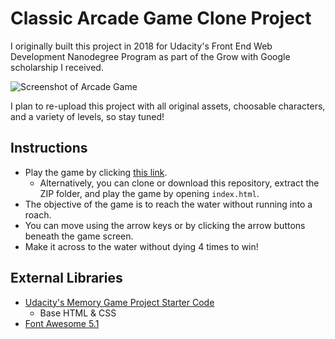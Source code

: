 Classic Arcade Game Clone Project
===============================

I originally built this project in 2018 for Udacity's Front End Web Development Nanodegree Program as part of the Grow with Google scholarship I received.

![Screenshot of Arcade Game](https://i.imgur.com/vdRVfy7.png)

I plan to re-upload this project with all original assets, choosable characters, and a variety of levels, so stay tuned! 

## Instructions

- Play the game by clicking [this link](https://noellekinseydev.github.io/Udacity-FEND-Portfolio/fend-project-arcade-game/).
  - Alternatively, you can clone or download this repository, extract the ZIP folder, and play the game by opening ```index.html```.
- The objective of the game is to reach the water without running into a roach. 
- You can move using the arrow keys or by clicking the arrow buttons beneath the game screen.
- Make it across to the water without dying 4 times to win!

## External Libraries

- [Udacity's Memory Game Project Starter Code](https://github.com/udacity/frontend-nanodegree-arcade-game)
  - Base HTML & CSS
- [Font Awesome 5.1](https://fontawesome.com/how-to-use/on-the-web/setup/getting-started?using=web-fonts-with-css)
